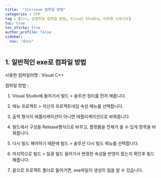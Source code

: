 ```yaml
---
title:  "[C++]exe 컴파일 방법"
categories : CPP
tag : [C++, 실행파일 컴파일 방법, Visual Studio, 비쥬얼 스튜디오]
toc: true
toc_sticky: true
author_profile: false
sidebar:
  nav: "docs"
---
```



## 1. 일반적인 exe로 컴파일 방법

사용한 컴파일러명 : Visual C++

컴파일 방법 : 

1. Visual Studio에 들어가서 빌드 > 솔루션 정리를 먼저 해줍니다.

2. 메뉴 프로젝트 > 자신의 프로젝트네임 속성 메뉴를 선택합니다.

3. 출력 형식이 애플리케이션이 아니면 애플리케이션으로 바꿔줍니다.

4. 빌드에서 구성을 Release형식으로 바꾸고, 플랫폼을 전체가 쓸 수 있게 항목을 바꿔줍니다.

5. 다시 빌드 해야하기 때문에 빌드 > 솔루션 다시 빌드 메뉴를 선택합니다.

6. 마지막으로 빌드 > 일괄 빌드 들어가서 변경한 속성들 반영이 됬는지 확인후 빌드 해줍니다.

7. 끝으로 프로젝트 폴더로 들어가면, exe파일이 생성이 됨을 알 수 있습니다.